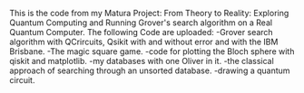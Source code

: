 This is the code from my Matura Project: From Theory to Reality: Exploring Quantum Computing and Running Grover's search algorithm on a Real Quantum Computer.
The following Code are uploaded:
-Grover search algorithm with QCrircuits, Qsikit with and without error and with the IBM Brisbane.
-The magic square game.
-code for plotting the Bloch sphere with qiskit and matplotlib.
-my databases with one Oliver in it.
-the classical approach of searching through an unsorted database.
-drawing a quantum circuit.
